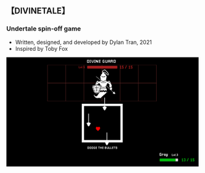 ## 【DIVINETALE】
### Undertale spin-off game
- Written, designed, and developed by Dylan Tran, 2021
- Inspired by Toby Fox

![Combat Scene](https://github.com/dylanytran/DIVINETALE-AAD-2021/blob/main/Assets/Images/combat.png?raw=true)

